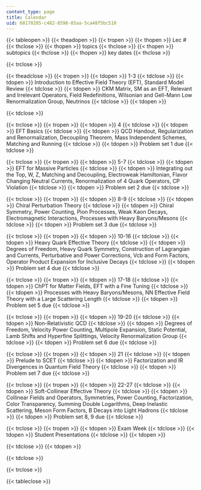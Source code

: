 ```yaml
---
content_type: page
title: Calendar
uid: 68178205-c482-8598-05aa-5ca48f5bc510
---
```


{{< tableopen >}}
{{< theadopen >}}
{{< tropen >}}
{{< thopen >}}
Lec #
{{< thclose >}}
{{< thopen >}}
topics
{{< thclose >}}
{{< thopen >}}
subtopics
{{< thclose >}}
{{< thopen >}}
key dates
{{< thclose >}}

{{< trclose >}}

{{< theadclose >}}
{{< tropen >}}
{{< tdopen >}}
1-3
{{< tdclose >}}
{{< tdopen >}}
Introduction to Effective Field Theory (EFT), Standard Model Review
{{< tdclose >}}
{{< tdopen >}}
CKM Matrix, SM as an EFT, Relevant and Irrelevant Operators, Field Redefinitions, Wilsonian and Gell-Mann Low Renormalization Group, Neutrinos
{{< tdclose >}}
{{< tdopen >}}

{{< tdclose >}}

{{< trclose >}}
{{< tropen >}}
{{< tdopen >}}
4
{{< tdclose >}}
{{< tdopen >}}
EFT Basics
{{< tdclose >}}
{{< tdopen >}}
QCD Handout, Regularization and Renormalization, Decoupling Theorem, Mass Independent Schemes, Matching and Running
{{< tdclose >}}
{{< tdopen >}}
Problem set 1 due
{{< tdclose >}}

{{< trclose >}}
{{< tropen >}}
{{< tdopen >}}
5-7
{{< tdclose >}}
{{< tdopen >}}
EFT for Massive Particles
{{< tdclose >}}
{{< tdopen >}}
Integrating out the Top, W, Z, Matching and Decoupling, Electroweak Hamiltonian, Flavor Changing Neutral Currents, Renormalization of 4 Quark Operators, CP Violation
{{< tdclose >}}
{{< tdopen >}}
Problem set 2 due
{{< tdclose >}}

{{< trclose >}}
{{< tropen >}}
{{< tdopen >}}
8-9
{{< tdclose >}}
{{< tdopen >}}
Chiral Perturbation Theory
{{< tdclose >}}
{{< tdopen >}}
Chiral Symmetry, Power Counting, Pion Processes, Weak Kaon Decays, Electromagnetic Interactions, Processes with Heavy Baryons/Mesons
{{< tdclose >}}
{{< tdopen >}}
Problem set 3 due
{{< tdclose >}}

{{< trclose >}}
{{< tropen >}}
{{< tdopen >}}
10-16
{{< tdclose >}}
{{< tdopen >}}
Heavy Quark Effective Theory
{{< tdclose >}}
{{< tdopen >}}
Degrees of Freedom, Heavy Quark Symmetry, Construction of Lagrangian and Currents, Perturbative and Power Corrections, Vcb and Form Factors, Operator Product Expansion for Inclusive Decays
{{< tdclose >}}
{{< tdopen >}}
Problem set 4 due
{{< tdclose >}}

{{< trclose >}}
{{< tropen >}}
{{< tdopen >}}
17-18
{{< tdclose >}}
{{< tdopen >}}
ChPT for Matter Fields, EFT with a Fine Tuning
{{< tdclose >}}
{{< tdopen >}}
Processes with Heavy Baryons/Mesons, NN Effective Field Theory with a Large Scattering Length
{{< tdclose >}}
{{< tdopen >}}
Problem set 5 due
{{< tdclose >}}

{{< trclose >}}
{{< tropen >}}
{{< tdopen >}}
19-20
{{< tdclose >}}
{{< tdopen >}}
Non-Relativistic QCD
{{< tdclose >}}
{{< tdopen >}}
Degrees of Freedom, Velocity Power Counting, Multipole Expansion, Static Potential, Lamb Shifts and Hyperfine Splittings, Velocity Renormalization Group
{{< tdclose >}}
{{< tdopen >}}
Problem set 6 due
{{< tdclose >}}

{{< trclose >}}
{{< tropen >}}
{{< tdopen >}}
21
{{< tdclose >}}
{{< tdopen >}}
Prelude to SCET
{{< tdclose >}}
{{< tdopen >}}
Factorization and IR Divergences in Quantum Field Theory
{{< tdclose >}}
{{< tdopen >}}
Problem set 7 due
{{< tdclose >}}

{{< trclose >}}
{{< tropen >}}
{{< tdopen >}}
22-27
{{< tdclose >}}
{{< tdopen >}}
Soft-Collinear Effective Theory
{{< tdclose >}}
{{< tdopen >}}
Collinear Fields and Operators, Symmetries, Power Counting, Factorization, Color Transparency, Summing Double Logarithms, Deep Inelastic Scattering, Meson Form Factors, B Decays into Light Hadrons
{{< tdclose >}}
{{< tdopen >}}
Problem set 8, 9 due
{{< tdclose >}}

{{< trclose >}}
{{< tropen >}}
{{< tdopen >}}
Exam Week
{{< tdclose >}}
{{< tdopen >}}
Student Presentations
{{< tdclose >}}
{{< tdopen >}}

{{< tdclose >}}
{{< tdopen >}}

{{< tdclose >}}

{{< trclose >}}

{{< tableclose >}}